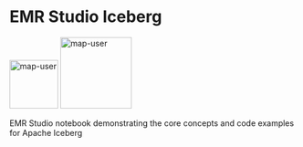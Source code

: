 # EMR Studio Iceberg

<img width="85" alt="map-user" src="https://img.shields.io/badge/views-273-green"> <img width="125" alt="map-user" src="https://img.shields.io/badge/unique visits-108-green">

EMR Studio notebook demonstrating the core concepts and code examples for Apache Iceberg
